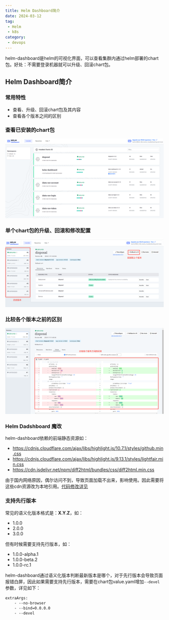```yaml
---
title: Helm Dashboard简介
date: 2024-03-12
tag:
 - Helm
 - k8s
category:
 - devops
---
```


helm-dashboard是helm的可视化界面，可以查看集群内通过helm部署的chart包。好处：不需要登录机器就可以升级、回滚chart包。


<!-- more -->

## Helm Dashboard简介

### 常用特性
 
- 查看、升级、回滚chart包及其内容
- 查看各个版本之间的区别

### 查看已安装的chart包

![](./images/helm-dashboard-1.png)

### 单个chart包的升级、回滚和修改配置

![](./images/helm-dashboard-2.png)

### 比较各个版本之前的区别

![](./images/helm-dashboard-3.png)

### Helm Dadshboard 魔改

helm-dashboard依赖的前端静态资源如：

- https://cdnjs.cloudflare.com/ajax/libs/highlight.js/10.7.1/styles/github.min.css
- https://cdnjs.cloudflare.com/ajax/libs/highlight.js/9.13.1/styles/lightfair.min.css
- https://cdn.jsdelivr.net/npm/diff2html/bundles/css/diff2html.min.css


由于国内网络原因，偶尔访问不到，导致页面加载不出来，影响使用。因此需要将这些cdn资源改为本地引用。[代码修改详见](https://github.com/Hexiaopi/helm-dashboard/commit/4eb18e1655606cd80ce1eb8001f03eaca6a55dc7)

### 支持先行版本

常见的语义化版本格式是：**X.Y.Z**，如：

- 1.0.0
- 2.0.0
- 3.0.0

但有时候需要支持先行版本，如：

- 1.0.0-alpha.1
- 1.0.0-beta.2
- 1.0.0-rc.1

helm-dashboard通过语义化版本判断最新版本是哪个，对于先行版本会导致页面报错白屏，因此如果需要支持先行版本，需要在chart包value.yaml增加`--devel`参数，详见如下：

```yaml{4}
extraArgs:
    - --no-browser
    - --bind=0.0.0.0
    - --devel
```